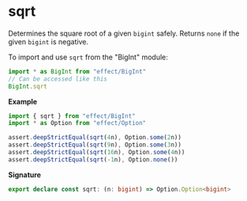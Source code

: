# sqrt

Determines the square root of a given `bigint` safely. Returns `none` if the given `bigint` is negative.

To import and use `sqrt` from the "BigInt" module:

```ts
import * as BigInt from "effect/BigInt"
// Can be accessed like this
BigInt.sqrt
```

**Example**

```ts
import { sqrt } from "effect/BigInt"
import * as Option from "effect/Option"

assert.deepStrictEqual(sqrt(4n), Option.some(2n))
assert.deepStrictEqual(sqrt(9n), Option.some(3n))
assert.deepStrictEqual(sqrt(16n), Option.some(4n))
assert.deepStrictEqual(sqrt(-1n), Option.none())
```

**Signature**

```ts
export declare const sqrt: (n: bigint) => Option.Option<bigint>
```
